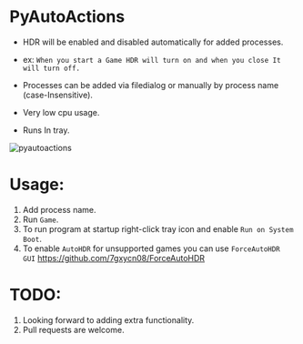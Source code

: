 # PyAutoActions


- HDR will be enabled and disabled automatically for added processes.


- ex: `When you start a Game HDR will turn on and when you close It will turn off.`
- Processes can be added via filedialog or manually by process name (case-Insensitive).
- Very low cpu usage.
- Runs In tray.


![pyautoactions](https://github.com/7gxycn08/PyAutoActions/assets/121936658/3db2657d-f30a-4c25-bb99-30994e897fda)


# Usage:
1. Add process name.
2. Run `Game`.
3. To run program at startup right-click tray icon and enable `Run on System Boot`.
4. To enable `AutoHDR` for unsupported games you can use `ForceAutoHDR GUI` https://github.com/7gxycn08/ForceAutoHDR

# TODO:
1. Looking forward to adding extra functionality.
2. Pull requests are welcome.
